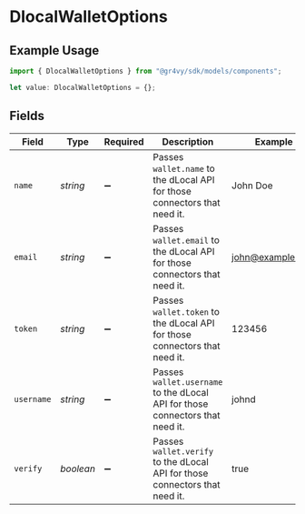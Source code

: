 # DlocalWalletOptions

## Example Usage

```typescript
import { DlocalWalletOptions } from "@gr4vy/sdk/models/components";

let value: DlocalWalletOptions = {};
```

## Fields

| Field                                                                         | Type                                                                          | Required                                                                      | Description                                                                   | Example                                                                       |
| ----------------------------------------------------------------------------- | ----------------------------------------------------------------------------- | ----------------------------------------------------------------------------- | ----------------------------------------------------------------------------- | ----------------------------------------------------------------------------- |
| `name`                                                                        | *string*                                                                      | :heavy_minus_sign:                                                            | Passes `wallet.name` to the dLocal API for those connectors that need it.     | John Doe                                                                      |
| `email`                                                                       | *string*                                                                      | :heavy_minus_sign:                                                            | Passes `wallet.email` to the dLocal API for those connectors that need it.    | john@example.com                                                              |
| `token`                                                                       | *string*                                                                      | :heavy_minus_sign:                                                            | Passes `wallet.token` to the dLocal API for those connectors that need it.    | 123456                                                                        |
| `username`                                                                    | *string*                                                                      | :heavy_minus_sign:                                                            | Passes `wallet.username` to the dLocal API for those connectors that need it. | johnd                                                                         |
| `verify`                                                                      | *boolean*                                                                     | :heavy_minus_sign:                                                            | Passes `wallet.verify` to the dLocal API for those connectors that need it.   | true                                                                          |